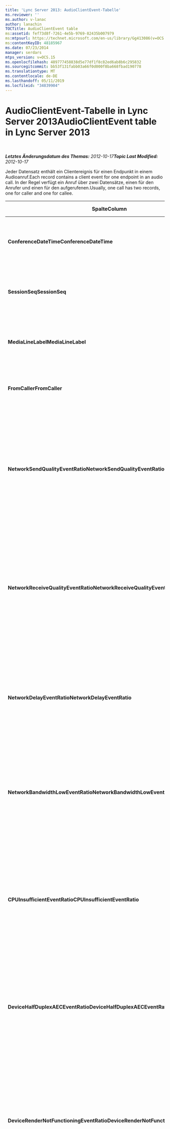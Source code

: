 ```yaml
---
title: 'Lync Server 2013: AudioClientEvent-Tabelle'
ms.reviewer: ''
ms.author: v-lanac
author: lanachin
TOCTitle: AudioClientEvent table
ms:assetid: fef73d8f-7261-4e5b-9769-82435b007979
ms:mtpsurl: https://technet.microsoft.com/en-us/library/Gg413086(v=OCS.15)
ms:contentKeyID: 48185967
ms.date: 07/23/2014
manager: serdars
mtps_version: v=OCS.15
ms.openlocfilehash: 489777458838d5e77df1f8c82ed6ab8b6c295832
ms.sourcegitcommit: bb53f131fabb03a66f0d000f8ba668fbad190778
ms.translationtype: MT
ms.contentlocale: de-DE
ms.lasthandoff: 05/11/2019
ms.locfileid: "34839904"
---
```

<div data-xmlns="http://www.w3.org/1999/xhtml">

<div class="topic" data-xmlns="http://www.w3.org/1999/xhtml" data-msxsl="urn:schemas-microsoft-com:xslt" data-cs="http://msdn.microsoft.com/en-us/">

<div data-asp="http://msdn2.microsoft.com/asp">

# <a name="audioclientevent-table-in-lync-server-2013"></a><span data-ttu-id="52c88-102">AudioClientEvent-Tabelle in Lync Server 2013</span><span class="sxs-lookup"><span data-stu-id="52c88-102">AudioClientEvent table in Lync Server 2013</span></span>

</div>

<div id="mainSection">

<div id="mainBody">

<span> </span>

<span data-ttu-id="52c88-103">_**Letztes Änderungsdatum des Themas:** 2012-10-17_</span><span class="sxs-lookup"><span data-stu-id="52c88-103">_**Topic Last Modified:** 2012-10-17_</span></span>

<span data-ttu-id="52c88-104">Jeder Datensatz enthält ein Clientereignis für einen Endpunkt in einem Audioanruf.</span><span class="sxs-lookup"><span data-stu-id="52c88-104">Each record contains a client event for one endpoint in an audio call.</span></span> <span data-ttu-id="52c88-105">In der Regel verfügt ein Anruf über zwei Datensätze, einen für den Anrufer und einen für den aufgerufenen.</span><span class="sxs-lookup"><span data-stu-id="52c88-105">Usually, one call has two records, one for caller and one for callee.</span></span>


<table>
<colgroup>
<col style="width: 25%" />
<col style="width: 25%" />
<col style="width: 25%" />
<col style="width: 25%" />
</colgroup>
<thead>
<tr class="header">
<th><span data-ttu-id="52c88-106"><strong>Spalte</strong></span><span class="sxs-lookup"><span data-stu-id="52c88-106"><strong>Column</strong></span></span></th>
<th><span data-ttu-id="52c88-107"><strong>Datentyp</strong></span><span class="sxs-lookup"><span data-stu-id="52c88-107"><strong>Data Type</strong></span></span></th>
<th><span data-ttu-id="52c88-108"><strong>Schlüssel/Index</strong></span><span class="sxs-lookup"><span data-stu-id="52c88-108"><strong>Key/Index</strong></span></span></th>
<th><span data-ttu-id="52c88-109"><strong>Details</strong></span><span class="sxs-lookup"><span data-stu-id="52c88-109"><strong>Details</strong></span></span></th>
</tr>
</thead>
<tbody>
<tr class="odd">
<td><p><span data-ttu-id="52c88-110"><strong>ConferenceDateTime</strong></span><span class="sxs-lookup"><span data-stu-id="52c88-110"><strong>ConferenceDateTime</strong></span></span></p></td>
<td><p><span data-ttu-id="52c88-111">datetime</span><span class="sxs-lookup"><span data-stu-id="52c88-111">datetime</span></span></p></td>
<td><p><span data-ttu-id="52c88-112">Primary</span><span class="sxs-lookup"><span data-stu-id="52c88-112">Primary</span></span></p></td>
<td><p><span data-ttu-id="52c88-113">Auf die <a href="lync-server-2013-medialine-table.md">in der Tabelle medialinie in lync Server 2013</a>verwiesen wird.</span><span class="sxs-lookup"><span data-stu-id="52c88-113">Referenced from the <a href="lync-server-2013-medialine-table.md">MediaLine table in Lync Server 2013</a>.</span></span></p></td>
</tr>
<tr class="even">
<td><p><span data-ttu-id="52c88-114"><strong>SessionSeq</strong></span><span class="sxs-lookup"><span data-stu-id="52c88-114"><strong>SessionSeq</strong></span></span></p></td>
<td><p><span data-ttu-id="52c88-115">int</span><span class="sxs-lookup"><span data-stu-id="52c88-115">int</span></span></p></td>
<td><p><span data-ttu-id="52c88-116">Primary</span><span class="sxs-lookup"><span data-stu-id="52c88-116">Primary</span></span></p></td>
<td><p><span data-ttu-id="52c88-117">Auf die <a href="lync-server-2013-medialine-table.md">in der Tabelle medialinie in lync Server 2013</a>verwiesen wird.</span><span class="sxs-lookup"><span data-stu-id="52c88-117">Referenced from the <a href="lync-server-2013-medialine-table.md">MediaLine table in Lync Server 2013</a>.</span></span></p></td>
</tr>
<tr class="odd">
<td><p><span data-ttu-id="52c88-118"><strong>MediaLineLabel</strong></span><span class="sxs-lookup"><span data-stu-id="52c88-118"><strong>MediaLineLabel</strong></span></span></p></td>
<td><p><span data-ttu-id="52c88-119">tinyint</span><span class="sxs-lookup"><span data-stu-id="52c88-119">tinyint</span></span></p></td>
<td><p><span data-ttu-id="52c88-120">Primary</span><span class="sxs-lookup"><span data-stu-id="52c88-120">Primary</span></span></p></td>
<td><p><span data-ttu-id="52c88-121">Auf die <a href="lync-server-2013-medialine-table.md">in der Tabelle medialinie in lync Server 2013</a>verwiesen wird.</span><span class="sxs-lookup"><span data-stu-id="52c88-121">Referenced from the <a href="lync-server-2013-medialine-table.md">MediaLine table in Lync Server 2013</a>.</span></span></p></td>
</tr>
<tr class="even">
<td><p><span data-ttu-id="52c88-122"><strong>FromCaller</strong></span><span class="sxs-lookup"><span data-stu-id="52c88-122"><strong>FromCaller</strong></span></span></p></td>
<td><p><span data-ttu-id="52c88-123">bit</span><span class="sxs-lookup"><span data-stu-id="52c88-123">bit</span></span></p></td>
<td><p><span data-ttu-id="52c88-124">Primary</span><span class="sxs-lookup"><span data-stu-id="52c88-124">Primary</span></span></p></td>
<td><p><span data-ttu-id="52c88-125">0: Daten des angerufenen</span><span class="sxs-lookup"><span data-stu-id="52c88-125">0: Callee’s data</span></span></p>
<p><span data-ttu-id="52c88-126">1: Daten des Anrufers</span><span class="sxs-lookup"><span data-stu-id="52c88-126">1: Caller’s data</span></span></p></td>
</tr>
<tr class="odd">
<td><p><span data-ttu-id="52c88-127"><strong>NetworkSendQualityEventRatio</strong></span><span class="sxs-lookup"><span data-stu-id="52c88-127"><strong>NetworkSendQualityEventRatio</strong></span></span></p></td>
<td><p><span data-ttu-id="52c88-128">Dezimal (5; 2)</span><span class="sxs-lookup"><span data-stu-id="52c88-128">decimal(5,2)</span></span></p></td>
<td><p> </p></td>
<td><p><span data-ttu-id="52c88-129">Prozentsatz der Sitzung, für die das NetworkSendQuality-Ereignis für den Zustand "falsch" ausgelöst wurde.</span><span class="sxs-lookup"><span data-stu-id="52c88-129">Percentage of session the NetworkSendQuality event was fired for ‘Bad’ state.</span></span></p>
<p><span data-ttu-id="52c88-130">Die Netzwerkqualität in Bezug auf Jitter oder Paketverlust ist schwerwiegend und beeinträchtigt die Qualität des gesendeten Audiosignals.</span><span class="sxs-lookup"><span data-stu-id="52c88-130">Network quality in terms of jitter or packet loss is severe and impacting the quality of audio being sent.</span></span></p></td>
</tr>
<tr class="even">
<td><p><span data-ttu-id="52c88-131"><strong>NetworkReceiveQualityEventRatio</strong></span><span class="sxs-lookup"><span data-stu-id="52c88-131"><strong>NetworkReceiveQualityEventRatio</strong></span></span></p></td>
<td><p><span data-ttu-id="52c88-132">Dezimal (5; 2)</span><span class="sxs-lookup"><span data-stu-id="52c88-132">decimal(5,2)</span></span></p></td>
<td><p> </p></td>
<td><p><span data-ttu-id="52c88-133">Prozentsatz der Sitzung, für die das ReceiveSendQuality-Ereignis für den Zustand "falsch" ausgelöst wurde.</span><span class="sxs-lookup"><span data-stu-id="52c88-133">Percentage of session the ReceiveSendQuality event was fired for ‘Bad’ state.</span></span></p>
<p><span data-ttu-id="52c88-134">Die Netzwerkqualität in Bezug auf Jitter oder Paketverlust ist schwerwiegend und beeinträchtigt die Qualität des empfangenen Audiosignals.</span><span class="sxs-lookup"><span data-stu-id="52c88-134">Network quality in terms of jitter or packet loss is severe and impacting the quality of audio being received.</span></span></p></td>
</tr>
<tr class="odd">
<td><p><span data-ttu-id="52c88-135"><strong>NetworkDelayEventRatio</strong></span><span class="sxs-lookup"><span data-stu-id="52c88-135"><strong>NetworkDelayEventRatio</strong></span></span></p></td>
<td><p><span data-ttu-id="52c88-136">Dezimal (5; 2)</span><span class="sxs-lookup"><span data-stu-id="52c88-136">decimal(5,2)</span></span></p></td>
<td><p> </p></td>
<td><p><span data-ttu-id="52c88-137">Prozentsatz der Sitzung, für die das Delay-Ereignis für den Zustand "falsch" ausgelöst wurde.</span><span class="sxs-lookup"><span data-stu-id="52c88-137">Percentage of session the Delay event was fired for ‘Bad’ state.</span></span> <span data-ttu-id="52c88-138">Die Netzwerklatenz ist schwerwiegend und beeinträchtigt die Erfahrung, indem Sie die interaktive Kommunikation verhindert.</span><span class="sxs-lookup"><span data-stu-id="52c88-138">Network latency is severe and impacting the experience by preventing interactive communication</span></span></p></td>
</tr>
<tr class="even">
<td><p><span data-ttu-id="52c88-139"><strong>NetworkBandwidthLowEventRatio</strong></span><span class="sxs-lookup"><span data-stu-id="52c88-139"><strong>NetworkBandwidthLowEventRatio</strong></span></span></p></td>
<td><p><span data-ttu-id="52c88-140">Dezimal (5; 2)</span><span class="sxs-lookup"><span data-stu-id="52c88-140">decimal(5,2)</span></span></p></td>
<td><p> </p></td>
<td><p><span data-ttu-id="52c88-141">Prozentsatz der Sitzung, für die das LowBandwidth-Ereignis für den Zustand "falsch" ausgelöst wurde.</span><span class="sxs-lookup"><span data-stu-id="52c88-141">Percentage of session the LowBandwidth event was fired for ‘Bad’ state.</span></span> <span data-ttu-id="52c88-142">Die verfügbare Bandbreite reicht für ein akzeptables Spracherlebnis nicht aus.</span><span class="sxs-lookup"><span data-stu-id="52c88-142">The available bandwidth is insufficient for an acceptable voice experience.</span></span></p></td>
</tr>
<tr class="odd">
<td><p><span data-ttu-id="52c88-143"><strong>CPUInsufficientEventRatio</strong></span><span class="sxs-lookup"><span data-stu-id="52c88-143"><strong>CPUInsufficientEventRatio</strong></span></span></p></td>
<td><p><span data-ttu-id="52c88-144">Dezimal (5; 2)</span><span class="sxs-lookup"><span data-stu-id="52c88-144">decimal(5,2)</span></span></p></td>
<td><p> </p></td>
<td><p><span data-ttu-id="52c88-145">Prozentsatz der Sitzung das unzureichende CPU-Ereignis wurde für den Zustand "falsch" ausgelöst.</span><span class="sxs-lookup"><span data-stu-id="52c88-145">Percentage of session the insufficient CPU event was fired for ‘Bad’ state.</span></span> <span data-ttu-id="52c88-146">Es gibt unzureichende CPU-Zyklen für die Verarbeitung mit den aktuellen Modalitäten und Anwendungen, die verwendet werden.</span><span class="sxs-lookup"><span data-stu-id="52c88-146">There are insufficient CPU cycles for processing with the current modalities and applications in use.</span></span> <span data-ttu-id="52c88-147">Dies verursacht Verzerrungen beim Audiokanal.</span><span class="sxs-lookup"><span data-stu-id="52c88-147">This causes distortions with the audio channel.</span></span></p></td>
</tr>
<tr class="even">
<td><p><span data-ttu-id="52c88-148"><strong>DeviceHalfDuplexAECEventRatio</strong></span><span class="sxs-lookup"><span data-stu-id="52c88-148"><strong>DeviceHalfDuplexAECEventRatio</strong></span></span></p></td>
<td><p><span data-ttu-id="52c88-149">Dezimal (5; 2)</span><span class="sxs-lookup"><span data-stu-id="52c88-149">decimal(5,2)</span></span></p></td>
<td><p> </p></td>
<td><p><span data-ttu-id="52c88-150">Prozentsatz der Sitzung, für die das DeviceHalfDuplexAEC-Ereignis für den Zustand "falsch" ausgelöst wurde.</span><span class="sxs-lookup"><span data-stu-id="52c88-150">Percentage of session the DeviceHalfDuplexAEC event was fired for ‘Bad’ state.</span></span> <span data-ttu-id="52c88-151">Um Echo zu verhindern, hat das System die Eingabe Hälfte Duplex.</span><span class="sxs-lookup"><span data-stu-id="52c88-151">In order to prevent echo, the system has enter half duplex.</span></span></p></td>
</tr>
<tr class="odd">
<td><p><span data-ttu-id="52c88-152"><strong>DeviceRenderNotFunctioningEventRatio</strong></span><span class="sxs-lookup"><span data-stu-id="52c88-152"><strong>DeviceRenderNotFunctioningEventRatio</strong></span></span></p></td>
<td><p><span data-ttu-id="52c88-153">Dezimal (5; 2)</span><span class="sxs-lookup"><span data-stu-id="52c88-153">decimal(5,2)</span></span></p></td>
<td><p> </p></td>
<td><p><span data-ttu-id="52c88-154">Prozentsatz der Sitzung, für die das DeviceRenderNotFunctioning-Ereignis für den Zustand "falsch" ausgelöst wurde.</span><span class="sxs-lookup"><span data-stu-id="52c88-154">Percentage of session the DeviceRenderNotFunctioning event was fired for ‘Bad’ state.</span></span> <span data-ttu-id="52c88-155">Das Rendering-Gerät, das derzeit für die Sitzung verwendet wird, funktioniert nicht ordnungsgemäß.</span><span class="sxs-lookup"><span data-stu-id="52c88-155">The render device currently being used for the session is not functioning correctly.</span></span> <span data-ttu-id="52c88-156">Dies kann zu einseitigen Audioproblemen führen.</span><span class="sxs-lookup"><span data-stu-id="52c88-156">This can cause one-way audio issues.</span></span></p></td>
</tr>
<tr class="even">
<td><p><span data-ttu-id="52c88-157"><strong>DeviceCaptureNotFunctioningEventRatio</strong></span><span class="sxs-lookup"><span data-stu-id="52c88-157"><strong>DeviceCaptureNotFunctioningEventRatio</strong></span></span></p></td>
<td><p><span data-ttu-id="52c88-158">Dezimal (5; 2)</span><span class="sxs-lookup"><span data-stu-id="52c88-158">decimal(5,2)</span></span></p></td>
<td><p> </p></td>
<td><p><span data-ttu-id="52c88-159">Prozentsatz der Sitzung, für die das DeviceCaptureNotFunctioning-Ereignis für den Zustand "falsch" ausgelöst wurde.</span><span class="sxs-lookup"><span data-stu-id="52c88-159">Percentage of session the DeviceCaptureNotFunctioning event was fired for ‘Bad’ state.</span></span> <span data-ttu-id="52c88-160">Das Aufnahmegerät, das derzeit für die Sitzung verwendet wird, funktioniert nicht ordnungsgemäß.</span><span class="sxs-lookup"><span data-stu-id="52c88-160">The capture device currently being used for the session is not functioning correctly.</span></span> <span data-ttu-id="52c88-161">Dies kann zu einseitigen Audioproblemen führen.</span><span class="sxs-lookup"><span data-stu-id="52c88-161">This can cause one-way audio issues.</span></span></p></td>
</tr>
<tr class="odd">
<td><p><span data-ttu-id="52c88-162"><strong>DeviceGlitchesEventRatio</strong></span><span class="sxs-lookup"><span data-stu-id="52c88-162"><strong>DeviceGlitchesEventRatio</strong></span></span></p></td>
<td><p><span data-ttu-id="52c88-163">Dezimal (5; 2)</span><span class="sxs-lookup"><span data-stu-id="52c88-163">decimal(5,2)</span></span></p></td>
<td><p> </p></td>
<td><p><span data-ttu-id="52c88-164">Prozentsatz der Sitzung, für die das DeviceGlitches-Ereignis für den Zustand "falsch" ausgelöst wurde.</span><span class="sxs-lookup"><span data-stu-id="52c88-164">Percentage of session the DeviceGlitches event was fired for ‘Bad’ state.</span></span> <span data-ttu-id="52c88-165">Bei der Wiedergabe von Audio, die zu Verzerrungen führt, gibt es schwere Störungen.</span><span class="sxs-lookup"><span data-stu-id="52c88-165">There are severe glitches in the rendering of audio which is causing distortions.</span></span> <span data-ttu-id="52c88-166">Diese Störungen können durch Treiber Probleme, verzögerte Prozeduraufrufe (DPC) Storm (Treiber) und eine höhere CPU-Auslastung verursacht werden.</span><span class="sxs-lookup"><span data-stu-id="52c88-166">These glitches can be caused by driver issues, deferred procedure calls (DPC) storm (drivers), and high CPU usage.</span></span></p></td>
</tr>
<tr class="even">
<td><p><span data-ttu-id="52c88-167"><strong>DeviceLowSNREventRatio</strong></span><span class="sxs-lookup"><span data-stu-id="52c88-167"><strong>DeviceLowSNREventRatio</strong></span></span></p></td>
<td><p><span data-ttu-id="52c88-168">Dezimal (5; 2)</span><span class="sxs-lookup"><span data-stu-id="52c88-168">decimal(5,2)</span></span></p></td>
<td><p> </p></td>
<td><p><span data-ttu-id="52c88-169">Prozentsatz der Sitzung, für die das DeviceLowSNR-Ereignis für den Zustand "falsch" ausgelöst wurde.</span><span class="sxs-lookup"><span data-stu-id="52c88-169">Percentage of session the DeviceLowSNR event was fired for ‘Bad’ state.</span></span> <span data-ttu-id="52c88-170">Die Aufnahmequalität ist sehr schlecht, entweder sehr laut oder der Nutzer spricht zu weit vom Mikrofon entfernt.</span><span class="sxs-lookup"><span data-stu-id="52c88-170">The capture quality is very poor, either very noisy or user is talking too far away from the microphone.</span></span> <span data-ttu-id="52c88-171">Dies führt zu Verzerrungen.</span><span class="sxs-lookup"><span data-stu-id="52c88-171">This will cause distortions.</span></span></p></td>
</tr>
<tr class="odd">
<td><p><span data-ttu-id="52c88-172"><strong>DeviceLowSpeechLevelEventRatio</strong></span><span class="sxs-lookup"><span data-stu-id="52c88-172"><strong>DeviceLowSpeechLevelEventRatio</strong></span></span></p></td>
<td><p><span data-ttu-id="52c88-173">Dezimal (5; 2)</span><span class="sxs-lookup"><span data-stu-id="52c88-173">decimal(5,2)</span></span></p></td>
<td><p> </p></td>
<td><p><span data-ttu-id="52c88-174">Prozentsatz der Sitzung, für die das DeviceLowSpeechLevel-Ereignis für den Zustand "falsch" ausgelöst wurde.</span><span class="sxs-lookup"><span data-stu-id="52c88-174">Percentage of session the DeviceLowSpeechLevel event was fired for ‘Bad’ state.</span></span> <span data-ttu-id="52c88-175">Der Sprachpegel des Benutzers ist zu gering, und das System kann ihn nicht weiter erhöhen.</span><span class="sxs-lookup"><span data-stu-id="52c88-175">User‘s speech level is too low and the system cannot increase it any further.</span></span> <span data-ttu-id="52c88-176">Dies kann entweder zu Verzerrungen führen oder als unidirektionale Audiowiedergabe wahrgenommen werden.</span><span class="sxs-lookup"><span data-stu-id="52c88-176">This can either cause distortions or perceived as one-way audio.</span></span></p></td>
</tr>
<tr class="even">
<td><p><span data-ttu-id="52c88-177"><strong>DeviceClippingEventRatio</strong></span><span class="sxs-lookup"><span data-stu-id="52c88-177"><strong>DeviceClippingEventRatio</strong></span></span></p></td>
<td><p><span data-ttu-id="52c88-178">Dezimal (5; 2)</span><span class="sxs-lookup"><span data-stu-id="52c88-178">Decimal(5,2)</span></span></p></td>
<td><p> </p></td>
<td><p><span data-ttu-id="52c88-179">Prozentsatz der Sitzung, für die das DeviceClipping-Ereignis für den Zustand "falsch" ausgelöst wurde.</span><span class="sxs-lookup"><span data-stu-id="52c88-179">Percentage of session the DeviceClipping event was fired for ‘Bad’ state.</span></span></p>
<p><span data-ttu-id="52c88-180">Wenn das Mikrofon in der Nähe von Sprachausgabe Clips abgespielt wird, hören Sie Verzerrungen durch Clipping.</span><span class="sxs-lookup"><span data-stu-id="52c88-180">When near-end speech clips the microphone, far-end hears distortion due to clipping.</span></span> <span data-ttu-id="52c88-181">Es ist wichtig, das Mikrofon-Clipping in der Nähe zu vermeiden.</span><span class="sxs-lookup"><span data-stu-id="52c88-181">It is important to avoid near-end microphone clipping.</span></span></p></td>
</tr>
<tr class="odd">
<td><p><span data-ttu-id="52c88-182"><strong>DeviceEchoEventRatio</strong></span><span class="sxs-lookup"><span data-stu-id="52c88-182"><strong>DeviceEchoEventRatio</strong></span></span></p></td>
<td><p><span data-ttu-id="52c88-183">Dezimal (5; 2)</span><span class="sxs-lookup"><span data-stu-id="52c88-183">decimal(5,2)</span></span></p></td>
<td><p> </p></td>
<td><p><span data-ttu-id="52c88-184">Prozentsatz der Sitzung, für die das DeviceEchoEvent-Ereignis für den Zustand "falsch" ausgelöst wurde.</span><span class="sxs-lookup"><span data-stu-id="52c88-184">Percentage of session the DeviceEchoEvent event was fired for ‘Bad’ state.</span></span> <span data-ttu-id="52c88-185">Gerät oder Setup verursacht Echo über die Fähigkeit des Systems hinaus, dies zu kompensieren.</span><span class="sxs-lookup"><span data-stu-id="52c88-185">Device or setup is causing echo beyond the ability of the system to compensate.</span></span></p></td>
</tr>
<tr class="even">
<td><p><span data-ttu-id="52c88-186"><strong>DeviceNearEndToEchoRatioEventRatio</strong></span><span class="sxs-lookup"><span data-stu-id="52c88-186"><strong>DeviceNearEndToEchoRatioEventRatio</strong></span></span></p></td>
<td><p><span data-ttu-id="52c88-187">Dezimal (5; 2)</span><span class="sxs-lookup"><span data-stu-id="52c88-187">decimal(5,2)</span></span></p></td>
<td><p> </p></td>
<td><p><span data-ttu-id="52c88-188">Prozentsatz der Sitzung, für die das DeviceNearEndToEchoRatio-Ereignis für den Zustand "falsch" ausgelöst wurde.</span><span class="sxs-lookup"><span data-stu-id="52c88-188">Percentage of session the DeviceNearEndToEchoRatio event was fired for ‘Bad’ state.</span></span> <span data-ttu-id="52c88-189">Die Sprache des Benutzers ist im Vergleich zu dem aufgenommenen Echo zu gering, was sich auf die Benutzererfahrung auswirkt, weil dadurch die Benutzerfreundlichkeit eingeschränkt wird.</span><span class="sxs-lookup"><span data-stu-id="52c88-189">The user’s speech is too low compared to the echo being captured which impacts the users experience because it limits how easy it is to interrupt a user.</span></span> <span data-ttu-id="52c88-190">Verringern Sie die Lautstärke des Mikrofons, und bewegen Sie das Mikrofon näher an den Redner.</span><span class="sxs-lookup"><span data-stu-id="52c88-190">Reduce speaker volume, move the microphone closer to the talker.</span></span></p></td>
</tr>
<tr class="odd">
<td><p><span data-ttu-id="52c88-191"><strong>DeviceMultipleEndpointsEventCount</strong></span><span class="sxs-lookup"><span data-stu-id="52c88-191"><strong>DeviceMultipleEndpointsEventCount</strong></span></span></p></td>
<td><p><span data-ttu-id="52c88-192">int</span><span class="sxs-lookup"><span data-stu-id="52c88-192">int</span></span></p></td>
<td></td>
<td><p><span data-ttu-id="52c88-193">Häufigkeit, mit der während der Sitzung das DeviceMultipleEndpoints-Ereignis für den Zustand "falsch" ausgelöst wurde.</span><span class="sxs-lookup"><span data-stu-id="52c88-193">Number of times during session the DeviceMultipleEndpoints event was fired for ‘Bad’ state.</span></span> <span data-ttu-id="52c88-194">Mehrere Audio-Endpunkte in derselben Sitzung wurden erkannt, und das System hat durch Reduzieren der rendermenge kompensiert.</span><span class="sxs-lookup"><span data-stu-id="52c88-194">Multiple audio endpoints in the same session detected and the system has compensated by reducing render volume.</span></span></p></td>
</tr>
<tr class="even">
<td><p><span data-ttu-id="52c88-195"><strong>DeviceHowlingEventCount</strong></span><span class="sxs-lookup"><span data-stu-id="52c88-195"><strong>DeviceHowlingEventCount</strong></span></span></p></td>
<td><p><span data-ttu-id="52c88-196">int</span><span class="sxs-lookup"><span data-stu-id="52c88-196">int</span></span></p></td>
<td><p> </p></td>
<td><p><span data-ttu-id="52c88-197">Häufigkeit, mit der während der Sitzung das DeviceHowlingEvent-Ereignis für den Zustand "falsch" ausgelöst wurde.</span><span class="sxs-lookup"><span data-stu-id="52c88-197">Number of times during session the DeviceHowlingEvent event was fired for ‘Bad’ state.</span></span> <span data-ttu-id="52c88-198">Audiofeedback-Schleife erkannt (verursacht durch mehrere Endpunkte, die einen Audiopfad freigeben).</span><span class="sxs-lookup"><span data-stu-id="52c88-198">Audio feedback loop detected (caused by multiple endpoints sharing audio path).</span></span></p></td>
</tr>
<tr class="odd">
<td><p><span data-ttu-id="52c88-199"><strong>DeviceRenderZeroVolumeEventRatio</strong></span><span class="sxs-lookup"><span data-stu-id="52c88-199"><strong>DeviceRenderZeroVolumeEventRatio</strong></span></span></p></td>
<td><p><span data-ttu-id="52c88-200">Dezimal (5; 2)</span><span class="sxs-lookup"><span data-stu-id="52c88-200">decimal(5,2)</span></span></p></td>
<td></td>
<td><p><span data-ttu-id="52c88-201">Der Prozentsatz der Sitzung, für die das DeviceRenderZeroVolume-Ereignis ausgelöst wurde, weil es sich im Zustand "ungültig" befand.</span><span class="sxs-lookup"><span data-stu-id="52c88-201">Percentage of session the DeviceRenderZeroVolume event was fired for being in the “Bad’ state.</span></span> <span data-ttu-id="52c88-202">Das Render-Gerät wurde auf NULL Lautstärke eingestellt.</span><span class="sxs-lookup"><span data-stu-id="52c88-202">The render device was set to zero volume.</span></span></p>
<p><span data-ttu-id="52c88-203">Diese Spalte wurde in Microsoft lync Server 2013 eingeführt.</span><span class="sxs-lookup"><span data-stu-id="52c88-203">This column was introduced in Microsoft Lync Server 2013.</span></span></p></td>
</tr>
<tr class="even">
<td><p><span data-ttu-id="52c88-204"><strong>DeviceRenderMuteEventRatio</strong></span><span class="sxs-lookup"><span data-stu-id="52c88-204"><strong>DeviceRenderMuteEventRatio</strong></span></span></p></td>
<td><p><span data-ttu-id="52c88-205">Dezimal (5; 2)</span><span class="sxs-lookup"><span data-stu-id="52c88-205">decimal(5,2)</span></span></p></td>
<td></td>
<td><p><span data-ttu-id="52c88-206">Der Prozentsatz der Sitzung, für die das DeviceRenderMute-Ereignis ausgelöst wurde, weil es sich im Zustand "ungültig" befand.</span><span class="sxs-lookup"><span data-stu-id="52c88-206">Percentage of session the DeviceRenderMute event was fired for being in the “Bad’ state.</span></span> <span data-ttu-id="52c88-207">Das Render-Gerät war stumm geschaltet.</span><span class="sxs-lookup"><span data-stu-id="52c88-207">The render device was muted.</span></span></p>
<p><span data-ttu-id="52c88-208">Diese Spalte wurde in Microsoft lync Server 2013 eingeführt.</span><span class="sxs-lookup"><span data-stu-id="52c88-208">This column was introduced in Microsoft Lync Server 2013.</span></span></p></td>
</tr>
</tbody>
</table>


</div>

<span> </span>

</div>

</div>

</div>

